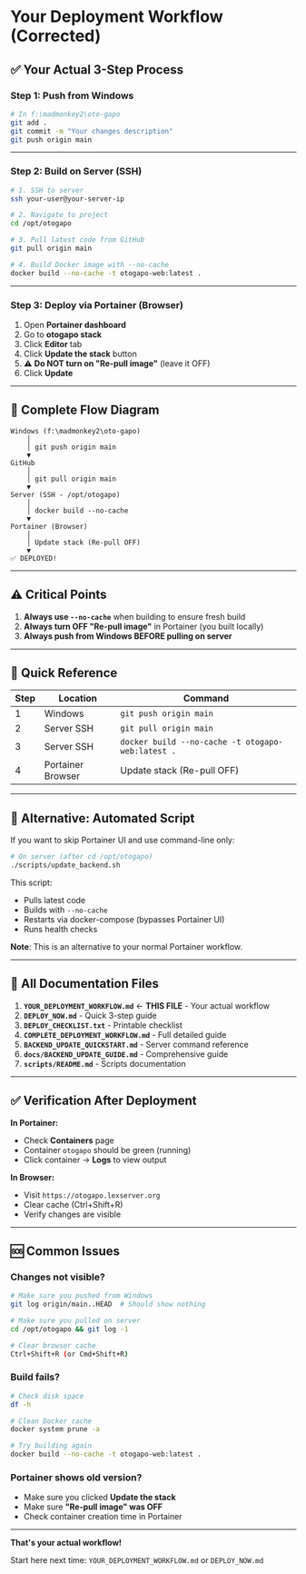 # Your Deployment Workflow (Corrected)

## ✅ Your Actual 3-Step Process

### Step 1: Push from Windows

```bash
# In f:\madmonkey2\oto-gapo
git add .
git commit -m "Your changes description"
git push origin main
```

---

### Step 2: Build on Server (SSH)

```bash
# 1. SSH to server
ssh your-user@your-server-ip

# 2. Navigate to project
cd /opt/otogapo

# 3. Pull latest code from GitHub
git pull origin main

# 4. Build Docker image with --no-cache
docker build --no-cache -t otogapo-web:latest .
```

---

### Step 3: Deploy via Portainer (Browser)

1. Open **Portainer dashboard**
2. Go to **otogapo stack**
3. Click **Editor** tab
4. Click **Update the stack** button
5. ⚠️ **Do NOT turn on "Re-pull image"** (leave it OFF)
6. Click **Update**

---

## 🎯 Complete Flow Diagram

```
Windows (f:\madmonkey2\oto-gapo)
    │
    │ git push origin main
    ▼
GitHub
    │
    │ git pull origin main
    ▼
Server (SSH - /opt/otogapo)
    │
    │ docker build --no-cache
    ▼
Portainer (Browser)
    │
    │ Update stack (Re-pull OFF)
    ▼
✅ DEPLOYED!
```

---

## ⚠️ Critical Points

1. **Always use `--no-cache`** when building to ensure fresh build
2. **Always turn OFF "Re-pull image"** in Portainer (you built locally)
3. **Always push from Windows BEFORE pulling on server**

---

## 📝 Quick Reference

| Step | Location          | Command                                           |
| ---- | ----------------- | ------------------------------------------------- |
| 1    | Windows           | `git push origin main`                            |
| 2    | Server SSH        | `git pull origin main`                            |
| 3    | Server SSH        | `docker build --no-cache -t otogapo-web:latest .` |
| 4    | Portainer Browser | Update stack (Re-pull OFF)                        |

---

## 🔄 Alternative: Automated Script

If you want to skip Portainer UI and use command-line only:

```bash
# On server (after cd /opt/otogapo)
./scripts/update_backend.sh
```

This script:

- Pulls latest code
- Builds with `--no-cache`
- Restarts via docker-compose (bypasses Portainer UI)
- Runs health checks

**Note**: This is an alternative to your normal Portainer workflow.

---

## 📂 All Documentation Files

1. **`YOUR_DEPLOYMENT_WORKFLOW.md`** ← **THIS FILE** - Your actual workflow
2. **`DEPLOY_NOW.md`** - Quick 3-step guide
3. **`DEPLOY_CHECKLIST.txt`** - Printable checklist
4. **`COMPLETE_DEPLOYMENT_WORKFLOW.md`** - Full detailed guide
5. **`BACKEND_UPDATE_QUICKSTART.md`** - Server command reference
6. **`docs/BACKEND_UPDATE_GUIDE.md`** - Comprehensive guide
7. **`scripts/README.md`** - Scripts documentation

---

## ✅ Verification After Deployment

**In Portainer:**

- Check **Containers** page
- Container `otogapo` should be green (running)
- Click container → **Logs** to view output

**In Browser:**

- Visit `https://otogapo.lexserver.org`
- Clear cache (Ctrl+Shift+R)
- Verify changes are visible

---

## 🆘 Common Issues

### Changes not visible?

```bash
# Make sure you pushed from Windows
git log origin/main..HEAD  # Should show nothing

# Make sure you pulled on server
cd /opt/otogapo && git log -1

# Clear browser cache
Ctrl+Shift+R (or Cmd+Shift+R)
```

### Build fails?

```bash
# Check disk space
df -h

# Clean Docker cache
docker system prune -a

# Try building again
docker build --no-cache -t otogapo-web:latest .
```

### Portainer shows old version?

- Make sure you clicked **Update the stack**
- Make sure **"Re-pull image" was OFF**
- Check container creation time in Portainer

---

**That's your actual workflow!**

Start here next time: `YOUR_DEPLOYMENT_WORKFLOW.md` or `DEPLOY_NOW.md`



